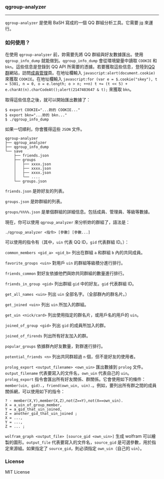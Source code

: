 ### qgroup-analyzer ###
---

`qgroup-analyzer` 是使用 BaSH 寫成的一個 QQ 群組分析工具。它需要 [jq](https://stedolan.github.io/jq/) 來運行。

### 如何使用？ ###

在使用 `qgroup-analyzer` 前，妳需要先將 QQ 群組與好友數據匯出。使用 `qgroup_info_dump` 就能做到。`qgroup_info_dump` 會從環境變量中讀取 `COOKIE` 和 `bkn`。這些信息是登錄到 QQ API 所需要的憑據。若要獲取這些信息，登陸到[QQ 群](http://qun.qq.com)網站，訪問[成員管理](http://qun.qq.com/member.html)頁。在地址欄輸入 `javascript:alert(document.cookie)` 來獲取 `COOKIE`。在地址欄輸入 `javascript:for (var e = $.cookie("skey"), t = 5381, n = 0, o = e.length; o > n; ++n) t += (t << 5) + e.charAt(n).charCodeAt();alert(2147483647 & t);` 來獲取 `bkn`。

取得這些信息之後，就可以開始匯出數據了：

```
$ export COOKIE="...妳的 COOKIE..." 
$ export bkn="...妳的 bkn..."
$ ./qgroup_info_dump
```

如果一切順利，你會獲得這些 `JSON` 文件。

```
qgroup-analyzer
├── qgroup_analyzer
├── qgroup_info_dump
└── save
    ├── friends.json
    ├── groups
    │   ├── xxxx.json
    │   ├── xxxx.json
    │   ├── xxxx.json
    │   └── ....
    └── groups.json
```

`friends.json` 是妳好友的列表。

`groups.json` 是妳群組的列表。

`groups/%%%%.json` 是單個群組的詳細信息。包括成員、管理員、等級等數據。

現在，你可以使用 `qgroup_analyzer` 來分析妳的群組了，語法是：

```
./qgroup_analyzer <指令> [參數] [參數...]
```

可以使用的指令有（其中，`uin` 代表 QQ ID，`gid` 代表群組 ID。）：

`common_members <gid_a> <gid_b>` 列出在群組 `a` 和群組 `b` 內的共同成員。

`favorite_groups <uin>` 對用戶 `uin` 的群組等級積分進行排行。

`friends_common` 對好友依據他們與妳共同群組的數量進行排行。

`friends_in_group <gid>` 列出群組 `gid` 中的好友。`gid` 代表群組 ID。

`get_all_names <uin>` 列出 `uin` 全部名字。（全部群內的群名片。）

`get_joined <uin>` 列出 `uin` 所加入的群組。

`get_uin <nick/card>` 列出使用指定的群名片，或用戶名的用戶的 `uin`。

`joined_of_group <gid>` 列出 `gid` 的成員所加入的群。

`joined_of_firends` 列出所有好友加入的群。

`popular_groups` 依據群內好友數量，對群進行排行。

`potential_friends <n>` 列出共同群超過 `n` 個，但不是好友的使用者。

`prolog_export <output_filename> <own_uin>` 匯出數據到 `prolog` 文件。`output_filename` 代表要寫入的文件名，`own_uin` 代表自己的 `uin`。`prolog_export` 指令會匯出所有好友關係、群關係。它會使用如下的條件：`member(uin, gid).`，`friend(own_uin, uin).`。例如，要列出所有群之間的成員關係網，可以使用如下的指令：

```
? - member(X,Y),member(X,Z),not(Z==Y),not(X==own_uin).
X = a_uin_of_group_member, 
Y = a_gid_that_uin_joined, 
Z = another_gid_that_uin_joined ;
X = ..., 
Y = ..., 
Z = ... ;
```

`wolfram_graph <output_file> [source_gid <own_uin>]` 生成 wolfram 可以繪製的圖形。`output_file` 代表要寫入的文件名，`source_gid` 是可選參數，用於指定來源組。如果指定了 `source_gid`，則必須指定 `own_uin`（自己的 `uin`）。

### License ###

MIT License
